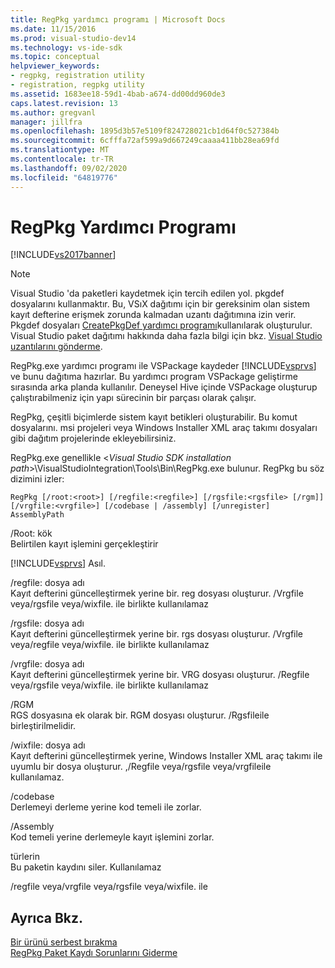 ```yaml
---
title: RegPkg yardımcı programı | Microsoft Docs
ms.date: 11/15/2016
ms.prod: visual-studio-dev14
ms.technology: vs-ide-sdk
ms.topic: conceptual
helpviewer_keywords:
- regpkg, registration utility
- registration, regpkg utility
ms.assetid: 1683ee18-59d1-4bab-a674-dd00dd960de3
caps.latest.revision: 13
ms.author: gregvanl
manager: jillfra
ms.openlocfilehash: 1895d3b57e5109f824728021cb1d64f0c527384b
ms.sourcegitcommit: 6cfffa72af599a9d667249caaaa411bb28ea69fd
ms.translationtype: MT
ms.contentlocale: tr-TR
ms.lasthandoff: 09/02/2020
ms.locfileid: "64819776"
---
```

# <a name="regpkg-utility"></a>RegPkg Yardımcı Programı
[!INCLUDE[vs2017banner](../../includes/vs2017banner.md)]

> [!NOTE]
> Visual Studio 'da paketleri kaydetmek için tercih edilen yol. pkgdef dosyalarını kullanmaktır. Bu, VSıX dağıtımı için bir gereksinim olan sistem kayıt defterine erişmek zorunda kalmadan uzantı dağıtımına izin verir. Pkgdef dosyaları [CreatePkgDef yardımcı programı](../../extensibility/internals/createpkgdef-utility.md)kullanılarak oluşturulur. Visual Studio paket dağıtımı hakkında daha fazla bilgi için bkz. [Visual Studio uzantılarını gönderme](../../extensibility/shipping-visual-studio-extensions.md).  
  
 RegPkg.exe yardımcı programı ile VSPackage kaydeder [!INCLUDE[vsprvs](../../includes/vsprvs-md.md)] ve bunu dağıtıma hazırlar. Bu yardımcı program VSPackage geliştirme sırasında arka planda kullanılır. Deneysel Hive içinde VSPackage oluşturup çalıştırabilmeniz için yapı sürecinin bir parçası olarak çalışır.  
  
 RegPkg, çeşitli biçimlerde sistem kayıt betikleri oluşturabilir. Bu komut dosyalarını. msi projeleri veya Windows Installer XML araç takımı dosyaları gibi dağıtım projelerinde ekleyebilirsiniz.  
  
 RegPkg.exe genellikle \<*Visual Studio SDK installation path*>\VisualStudioIntegration\Tools\Bin\RegPkg.exe bulunur. RegPkg bu söz dizimini izler:  
  
```  
RegPkg [/root:<root>] [/regfile:<regfile>] [/rgsfile:<rgsfile> [/rgm]] [/vrgfile:<vrgfile>] [/codebase | /assembly] [/unregister] AssemblyPath  
```  
  
 /Root: kök  
 Belirtilen kayıt işlemini gerçekleştirir  
  
 [!INCLUDE[vsprvs](../../includes/vsprvs-md.md)] Asıl.  
  
 /regfile: dosya adı  
 Kayıt defterini güncelleştirmek yerine bir. reg dosyası oluşturur.  /Vrgfile veya/rgsfile veya/wixfile. ile birlikte kullanılamaz  
  
 /rgsfile: dosya adı  
 Kayıt defterini güncelleştirmek yerine bir. rgs dosyası oluşturur.  /Vrgfile veya/regfile veya/wixfile. ile birlikte kullanılamaz  
  
 /vrgfile: dosya adı  
 Kayıt defterini güncelleştirmek yerine bir. VRG dosyası oluşturur.  /Regfile veya/rgsfile veya/wixfile. ile birlikte kullanılamaz  
  
 /RGM  
 RGS dosyasına ek olarak bir. RGM dosyası oluşturur.  /Rgsfileile birleştirilmelidir.  
  
 /wixfile: dosya adı  
 Kayıt defterini güncelleştirmek yerine, Windows Installer XML araç takımı ile uyumlu bir dosya oluşturur.  ,/Regfile veya/rgsfile veya/vrgfileile kullanılamaz.  
  
 /codebase  
 Derlemeyi derleme yerine kod temeli ile zorlar.  
  
 /Assembly  
 Kod temeli yerine derlemeyle kayıt işlemini zorlar.  
  
 türlerin  
 Bu paketin kaydını siler.  Kullanılamaz  
  
 /regfile veya/vrgfile veya/rgsfile veya/wixfile. ile  
  
## <a name="see-also"></a>Ayrıca Bkz.  
 [Bir ürünü serbest bırakma](../../misc/releasing-a-visual-studio-integration-product.md)   
 [RegPkg Paket Kaydı Sorunlarını Giderme](../../extensibility/internals/troubleshooting-regpkg-package-registration.md)
